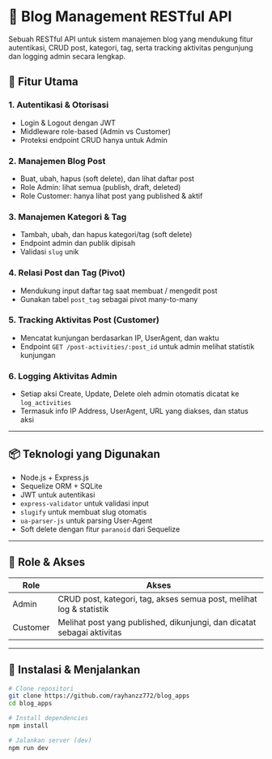 # 📝 Blog Management RESTful API

Sebuah RESTful API untuk sistem manajemen blog yang mendukung fitur autentikasi, CRUD post, kategori, tag, serta tracking aktivitas pengunjung dan logging admin secara lengkap.

## 🚀 Fitur Utama

### 1. Autentikasi & Otorisasi
- Login & Logout dengan JWT
- Middleware role-based (Admin vs Customer)
- Proteksi endpoint CRUD hanya untuk Admin

### 2. Manajemen Blog Post
- Buat, ubah, hapus (soft delete), dan lihat daftar post
- Role Admin: lihat semua (publish, draft, deleted)
- Role Customer: hanya lihat post yang published & aktif

### 3. Manajemen Kategori & Tag
- Tambah, ubah, dan hapus kategori/tag (soft delete)
- Endpoint admin dan publik dipisah
- Validasi `slug` unik

### 4. Relasi Post dan Tag (Pivot)
- Mendukung input daftar tag saat membuat / mengedit post
- Gunakan tabel `post_tag` sebagai pivot many-to-many

### 5. Tracking Aktivitas Post (Customer)
- Mencatat kunjungan berdasarkan IP, UserAgent, dan waktu
- Endpoint `GET /post-activities/:post_id` untuk admin melihat statistik kunjungan

### 6. Logging Aktivitas Admin
- Setiap aksi Create, Update, Delete oleh admin otomatis dicatat ke `log_activities`
- Termasuk info IP Address, UserAgent, URL yang diakses, dan status aksi

---

## 📦 Teknologi yang Digunakan

- Node.js + Express.js
- Sequelize ORM + SQLite
- JWT untuk autentikasi
- `express-validator` untuk validasi input
- `slugify` untuk membuat slug otomatis
- `ua-parser-js` untuk parsing User-Agent
- Soft delete dengan fitur `paranoid` dari Sequelize

---

## 🔐 Role & Akses

| Role      | Akses                                                                 |
|-----------|------------------------------------------------------------------------|
| Admin     | CRUD post, kategori, tag, akses semua post, melihat log & statistik   |
| Customer  | Melihat post yang published, dikunjungi, dan dicatat sebagai aktivitas |

---

## 🔧 Instalasi & Menjalankan

```bash
# Clone repositori
git clone https://github.com/rayhanzz772/blog_apps
cd blog_apps

# Install dependencies
npm install

# Jalankan server (dev)
npm run dev
